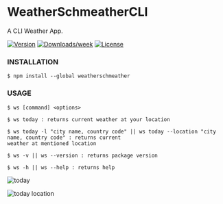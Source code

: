 # WeatherSchmeatherCLI
A CLI Weather App.

[![Version](https://img.shields.io/npm/v/weatherschmeather.svg)](https://www.npmjs.com/package/weatherschmeather)
[![Downloads/week](https://img.shields.io/npm/dw/weatherschmeather.svg)](https://www.npmjs.com/package/weatherschmeather)
[![License](https://img.shields.io/npm/l/weatherschmeather.svg)](https://github.com/notACoder69/WeatherSchmeatherCLI/blob/master/package.json)

### INSTALLATION
```sh-session
$ npm install --global weatherschmeather
```

### USAGE
```sh-session
$ ws [command] <options>

$ ws today : returns current weather at your location

$ ws today -l "city name, country code" || ws today --location "city name, country code" : returns current 
weather at mentioned location

$ ws -v || ws --version : returns package version

$ ws -h || ws --help : returns help
```

![today](https://github.com/notACoder69/WeatherSchmeatherCLI/blob/master/2018-06-09%2010.35.26.gif)

![today location](https://github.com/notACoder69/WeatherSchmeatherCLI/blob/master/2018-06-09%2010.34.30.gif)

